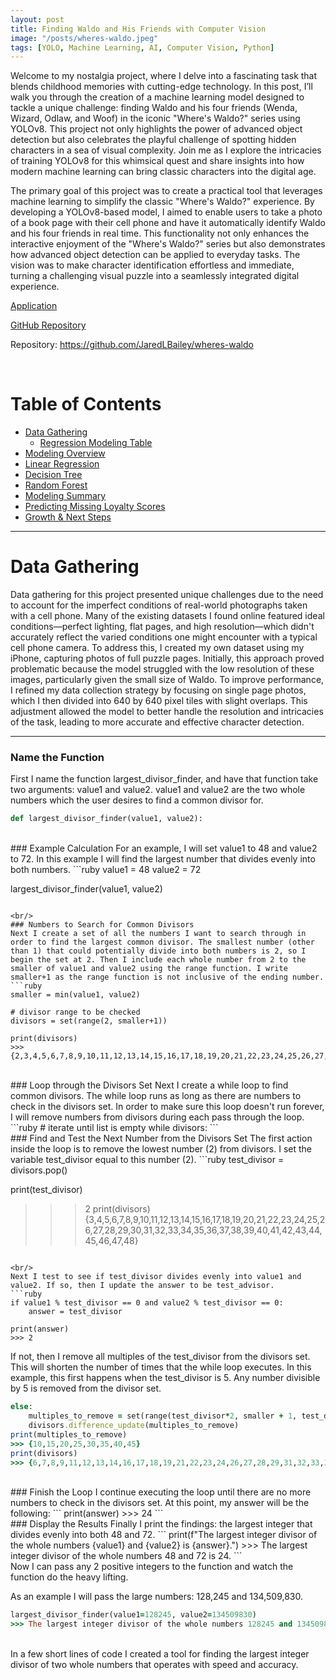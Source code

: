 ```yaml
---
layout: post
title: Finding Waldo and His Friends with Computer Vision
image: "/posts/wheres-waldo.jpeg"
tags: [YOLO, Machine Learning, AI, Computer Vision, Python]
---
```


Welcome to my nostalgia project, where I delve into a fascinating task that blends childhood memories with cutting-edge technology. In this post, I’ll walk you through the creation of a machine learning model designed to tackle a unique challenge: finding Waldo and his four friends (Wenda, Wizard, Odlaw, and Woof) in the iconic "Where's Waldo?" series using YOLOv8. This project not only highlights the power of advanced object detection but also celebrates the playful challenge of spotting hidden characters in a sea of visual complexity. Join me as I explore the intricacies of training YOLOv8 for this whimsical quest and share insights into how modern machine learning can bring classic characters into the digital age.

The primary goal of this project was to create a practical tool that leverages machine learning to simplify the classic "Where's Waldo?" experience. By developing a YOLOv8-based model, I aimed to enable users to take a photo of a book page with their cell phone and have it automatically identify Waldo and his four friends in real time. This functionality not only enhances the interactive enjoyment of the "Where's Waldo?" series but also demonstrates how advanced object detection can be applied to everyday tasks. The vision was to make character identification effortless and immediate, turning a challenging visual puzzle into a seamlessly integrated digital experience.

<a href="https://huggingface.co/spaces/JaredBailey/WheresWaldo" target="_blank">Application</a>

<a href="https://github.com/JaredLBailey/wheres-waldo" target="_blank">GitHub Repository</a>

Repository: <a>https://github.com/JaredLBailey/wheres-waldo</a>

<br/>

# Table of Contents

- [Data Gathering](#data-gathering)
    - [Regression Modeling Table](#regression-modeling-table)
- [Modeling Overview](#modeling-overview)
- [Linear Regression](#linreg-title)
- [Decision Tree](#regtree-title)
- [Random Forest](#rf-title)
- [Modeling Summary](#modelling-summary)
- [Predicting Missing Loyalty Scores](#modelling-predictions)
- [Growth & Next Steps](#growth-next-steps)

___

# Data Gathering <a name="data-gathering"></a>


Data gathering for this project presented unique challenges due to the need to account for the imperfect conditions of real-world photographs taken with a cell phone. Many of the existing datasets I found online featured ideal conditions—perfect lighting, flat pages, and high resolution—which didn't accurately reflect the varied conditions one might encounter with a typical cell phone camera. To address this, I created my own dataset using my iPhone, capturing photos of full puzzle pages. Initially, this approach proved problematic because the model struggled with the low resolution of these images, particularly given the small size of Waldo. To improve performance, I refined my data collection strategy by focusing on single page photos, which I then divided into 640 by 640 pixel tiles with slight overlaps. This adjustment allowed the model to better handle the resolution and intricacies of the task, leading to more accurate and effective character detection.

---

### Name the Function
First I name the function largest_divisor_finder, and have that function take two arguments: value1 and value2. value1 and value2 are the two whole numbers which the user desires to find a common divisor for.
```ruby
def largest_divisor_finder(value1, value2):
```

<br/>
### Example Calculation
For an example, I will set value1 to 48 and value2 to 72. In this example I will find the largest number that divides evenly into both numbers.
```ruby
value1 = 48
value2 = 72

largest_divisor_finder(value1, value2)
```

<br/>
### Numbers to Search for Common Divisors
Next I create a set of all the numbers I want to search through in order to find the largest common divisor. The smallest number (other than 1) that could potentially divide into both numbers is 2, so I begin the set at 2. Then I include each whole number from 2 to the smaller of value1 and value2 using the range function. I write smaller+1 as the range function is not inclusive of the ending number.
```ruby
smaller = min(value1, value2)
    
# divisor range to be checked
divisors = set(range(2, smaller+1))

print(divisors)
>>> {2,3,4,5,6,7,8,9,10,11,12,13,14,15,16,17,18,19,20,21,22,23,24,25,26,27,28,29,30,31,32,33,34,35,36,37,38,39,40,41,42,43,44,45,46,47,48}
```

<br/>
### Loop through the Divisors Set
Next I create a while loop to find common divisors. The while loop runs as long as there are numbers to check in the divisors set. In order to make sure this loop doesn't run forever, I will remove numbers from divisors during each pass through the loop.
```ruby
# iterate until list is empty
while divisors:
```

<br/>
### Find and Test the Next Number from the Divisors Set
The first action inside the loop is to remove the lowest number (2) from divisors. I set the variable test_divisor equal to this number (2).
```ruby
test_divisor = divisors.pop()

print(test_divisor)
>>> 2
print(divisors)
>>> {3,4,5,6,7,8,9,10,11,12,13,14,15,16,17,18,19,20,21,22,23,24,25,26,27,28,29,30,31,32,33,34,35,36,37,38,39,40,41,42,43,44,45,46,47,48}
```

<br/>
Next I test to see if test_divisor divides evenly into value1 and value2. If so, then I update the answer to be test_advisor.
```ruby
if value1 % test_divisor == 0 and value2 % test_divisor == 0:
    answer = test_divisor

print(answer)
>>> 2
```

If not, then I remove all multiples of the test_divisor from the divisors set. This will shorten the number of times that the while loop executes.
In this example, this first happens when the test_divisor is 5. Any number divisible by 5 is removed from the divisor set.
```ruby
else:
    multiples_to_remove = set(range(test_divisor*2, smaller + 1, test_divisor))
    divisors.difference_update(multiples_to_remove)
print(multiples_to_remove)
>>> {10,15,20,25,30,35,40,45}
print(divisors)
>>> {6,7,8,9,11,12,13,14,16,17,18,19,21,22,23,24,26,27,28,29,31,32,33,34,36,37,38,39,41,42,43,44,46,47,48}
```

<br/>
### Finish the Loop
I continue executing the loop until there are no more numbers to check in the divisors set. At this point, my answer will be the following:
```         
print(answer)
>>> 24
```

<br/>
### Display the Results
Finally I print the findings: the largest integer that divides evenly into both 48 and 72.
``` 
print(f"The largest integer divisor of the whole numbers {value1} and {value2} is {answer}.")
>>> The largest integer divisor of the whole numbers 48 and 72 is 24.
``` 

<br/>
Now I can pass any 2 positive integers to the function and watch the function do the heavy lifting.

As an example I will pass the large numbers: 128,245 and 134,509,830.

```ruby
largest_divisor_finder(value1=128245, value2=134509830)
>>> The largest integer divisor of the whole numbers 128245 and 134509830 is 65.
```

<br/>
In a few short lines of code I created a tool for finding the largest integer divisor of two whole numbers that operates with speed and accuracy.
